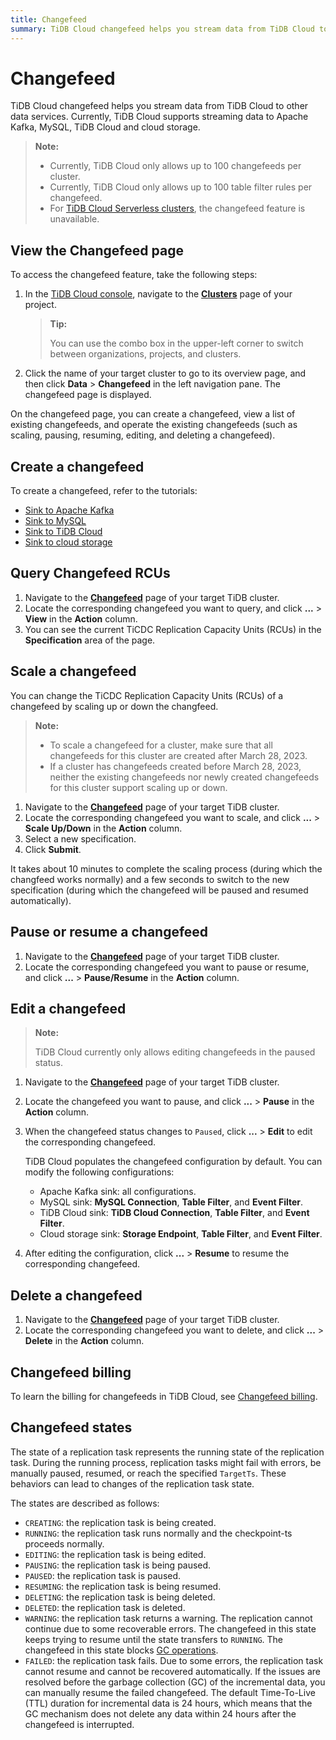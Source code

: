 ```yaml
---
title: Changefeed
summary: TiDB Cloud changefeed helps you stream data from TiDB Cloud to other data services.
---
```


# Changefeed

TiDB Cloud changefeed helps you stream data from TiDB Cloud to other data services. Currently, TiDB Cloud supports streaming data to Apache Kafka, MySQL, TiDB Cloud and cloud storage.

> **Note:**
>
> - Currently, TiDB Cloud only allows up to 100 changefeeds per cluster.
> - Currently, TiDB Cloud only allows up to 100 table filter rules per changefeed.
> - For [TiDB Cloud Serverless clusters](/tidb-cloud/select-cluster-tier.md#tidb-cloud-serverless), the changefeed feature is unavailable.

## View the Changefeed page

To access the changefeed feature, take the following steps:

1. In the [TiDB Cloud console](https://tidbcloud.com), navigate to the [**Clusters**](https://tidbcloud.com/project/clusters) page of your project.

    > **Tip:**
    >
    > You can use the combo box in the upper-left corner to switch between organizations, projects, and clusters.

2. Click the name of your target cluster to go to its overview page, and then click **Data** > **Changefeed** in the left navigation pane. The changefeed page is displayed.

On the changefeed page, you can create a changefeed, view a list of existing changefeeds, and operate the existing changefeeds (such as scaling, pausing, resuming, editing, and deleting a changefeed).

## Create a changefeed

To create a changefeed, refer to the tutorials:

- [Sink to Apache Kafka](/tidb-cloud/changefeed-sink-to-apache-kafka.md)
- [Sink to MySQL](/tidb-cloud/changefeed-sink-to-mysql.md)
- [Sink to TiDB Cloud](/tidb-cloud/changefeed-sink-to-tidb-cloud.md)
- [Sink to cloud storage](/tidb-cloud/changefeed-sink-to-cloud-storage.md)

## Query Changefeed RCUs

1. Navigate to the [**Changefeed**](#view-the-changefeed-page) page of your target TiDB cluster.
2. Locate the corresponding changefeed you want to query, and click **...** > **View** in the **Action** column.
3. You can see the current TiCDC Replication Capacity Units (RCUs) in the **Specification** area of the page.

## Scale a changefeed

You can change the TiCDC Replication Capacity Units (RCUs) of a changefeed by scaling up or down the changfeed.

> **Note:**
>
> - To scale a changefeed for a cluster, make sure that all changefeeds for this cluster are created after March 28, 2023.
> - If a cluster has changefeeds created before March 28, 2023, neither the existing changefeeds nor newly created changefeeds for this cluster support scaling up or down.

1. Navigate to the [**Changefeed**](#view-the-changefeed-page) page of your target TiDB cluster.
2. Locate the corresponding changefeed you want to scale, and click **...** > **Scale Up/Down** in the **Action** column.
3. Select a new specification.
4. Click **Submit**.

It takes about 10 minutes to complete the scaling process (during which the changfeed works normally) and a few seconds to switch to the new specification (during which the changefeed will be paused and resumed automatically).

## Pause or resume a changefeed

1. Navigate to the [**Changefeed**](#view-the-changefeed-page) page of your target TiDB cluster.
2. Locate the corresponding changefeed you want to pause or resume, and click **...** > **Pause/Resume** in the **Action** column.

## Edit a changefeed

> **Note:**
>
> TiDB Cloud currently only allows editing changefeeds in the paused status.

1. Navigate to the [**Changefeed**](#view-the-changefeed-page) page of your target TiDB cluster.
2. Locate the changefeed you want to pause, and click **...** > **Pause** in the **Action** column.
3. When the changefeed status changes to `Paused`, click **...** > **Edit** to edit the corresponding changefeed.

    TiDB Cloud populates the changefeed configuration by default. You can modify the following configurations:

    - Apache Kafka sink: all configurations.
    - MySQL sink: **MySQL Connection**, **Table Filter**, and **Event Filter**.
    - TiDB Cloud sink: **TiDB Cloud Connection**, **Table Filter**, and **Event Filter**.
    - Cloud storage sink: **Storage Endpoint**, **Table Filter**, and **Event Filter**.

4. After editing the configuration, click **...** > **Resume** to resume the corresponding changefeed.

## Delete a changefeed

1. Navigate to the [**Changefeed**](#view-the-changefeed-page) page of your target TiDB cluster.
2. Locate the corresponding changefeed you want to delete, and click **...** > **Delete** in the **Action** column.

## Changefeed billing

To learn the billing for changefeeds in TiDB Cloud, see [Changefeed billing](/tidb-cloud/tidb-cloud-billing-ticdc-rcu.md).

## Changefeed states

The state of a replication task represents the running state of the replication task. During the running process, replication tasks might fail with errors, be manually paused, resumed, or reach the specified `TargetTs`. These behaviors can lead to changes of the replication task state.

The states are described as follows:

- `CREATING`: the replication task is being created.
- `RUNNING`: the replication task runs normally and the checkpoint-ts proceeds normally.
- `EDITING`: the replication task is being edited.
- `PAUSING`: the replication task is being paused.
- `PAUSED`: the replication task is paused.
- `RESUMING`: the replication task is being resumed.
- `DELETING`: the replication task is being deleted.
- `DELETED`: the replication task is deleted.
- `WARNING`: the replication task returns a warning. The replication cannot continue due to some recoverable errors. The changefeed in this state keeps trying to resume until the state transfers to `RUNNING`. The changefeed in this state blocks [GC operations](https://docs.pingcap.com/tidb/stable/garbage-collection-overview).
- `FAILED`: the replication task fails. Due to some errors, the replication task cannot resume and cannot be recovered automatically. If the issues are resolved before the garbage collection (GC) of the incremental data, you can manually resume the failed changefeed. The default Time-To-Live (TTL) duration for incremental data is 24 hours, which means that the GC mechanism does not delete any data within 24 hours after the changefeed is interrupted.
